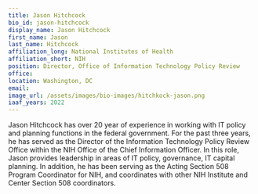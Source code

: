```yaml
---
title: Jason Hitchcock
bio_id: jason-hitchcock
display_name: Jason Hitchcock
first_name: Jason
last_name: Hitchcock
affiliation_long: National Institutes of Health
affiliation_short: NIH
position: Director, Office of Information Technology Policy Review
office: 
location: Washington, DC
email: 
image_url: /assets/images/bio-images/hitchkock-jason.png
iaaf_years: 2022
---
```

Jason Hitchcock has over 20 year of experience in working with IT policy and planning functions in the federal government. For the past three years, he has served as the Director of the Information Technology Policy Review Office within the NIH Office of the Chief Information Officer. In this role, Jason provides leadership in areas of IT policy, governance, IT capital planning. In addition, he has been serving as the Acting Section 508 Program Coordinator for NIH, and coordinates with other NIH Institute and Center Section 508 coordinators.